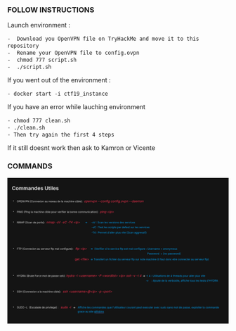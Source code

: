 ###   FOLLOW INSTRUCTIONS  ###

Launch environment :
```
-  Download you OpenVPN file on TryHackMe and move it to this repository
-  Rename your OpenVPN file to config.ovpn
-  chmod 777 script.sh
-  ./script.sh
```
If you went out of the environment :
```
- docker start -i ctf19_instance
```

If you have an error while lauching environment
```
- chmod 777 clean.sh
- ./clean.sh
- Then try again the first 4 steps
```

If it still doesnt work then ask to Kamron or Vicente


###   COMMANDS   ####

![alt text](./commands.png)


